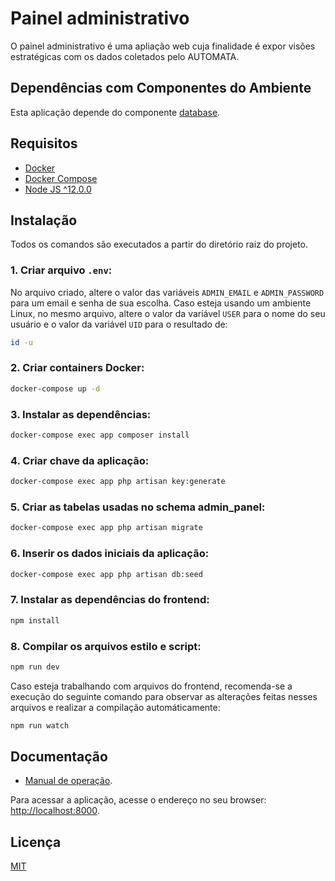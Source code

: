 # Painel administrativo

O painel administrativo é uma apliação web cuja finalidade é expor visões estratégicas com os dados coletados pelo AUTOMATA.

## Dependências com Componentes do Ambiente
Esta aplicação depende do componente [database](https://github.com/projeto-confia/database).
## Requisitos
 
 - [Docker](https://docs.docker.com/get-docker/)
 - [Docker Compose](https://docs.docker.com/compose/install/)
 - [Node JS ^12.0.0](https://nodejs.org/en/download/releases/)

## Instalação
Todos os comandos são executados a partir do diretório raiz do projeto.
### 1. Criar arquivo `.env`:

No arquivo criado, altere o valor das variáveis `ADMIN_EMAIL` e `ADMIN_PASSWORD` para um email e senha de sua escolha. 
Caso esteja usando um ambiente Linux, no mesmo arquivo, altere o valor da variável `USER` para o nome do seu usuário e o valor da variável `UID` para o resultado de:
```bash
id -u
```
### 2. Criar containers Docker:
```bash
docker-compose up -d
```
### 3. Instalar as dependências:
```bash
docker-compose exec app composer install
```
### 4. Criar chave da aplicação:
```bash
docker-compose exec app php artisan key:generate
```  
### 5. Criar as tabelas usadas no schema admin_panel:
```bash
docker-compose exec app php artisan migrate
```
### 6. Inserir os dados iniciais da aplicação:
```bash
docker-compose exec app php artisan db:seed
```
### 7. Instalar as dependências do frontend:
```bash
npm install
```
### 8. Compilar os arquivos estilo e script:
```bash
npm run dev
```

Caso esteja trabalhando com arquivos do frontend, recomenda-se  a execução do seguinte comando para observar as alterações feitas nesses arquivos e realizar a compilação automáticamente:

```bash
npm run watch
```

## Documentação
 - [Manual de operação](/docs/manual.pdf).

Para acessar a aplicação, acesse o endereço no seu browser: [http://localhost:8000](http://localhost:8000).

## Licença
[MIT](https://choosealicense.com/licenses/mit/)
